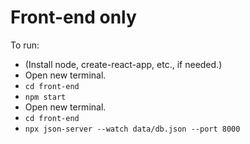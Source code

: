 # Front-end only
To run:
- (Install node, create-react-app, etc., if needed.)
- Open new terminal.
- `cd front-end`
- `npm start`
- Open new terminal.
- `cd front-end`
- `npx json-server --watch data/db.json --port 8000`

